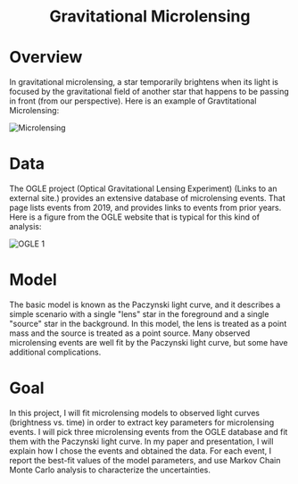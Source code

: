 <H1 align="center">
    Gravitational Microlensing
</H1>


# Overview
In gravitational microlensing, a star temporarily brightens when its light is focused by the gravitational field of another star that happens to be passing in front (from our perspective). Here is an example of Gravtitational Microlensing:

![Microlensing](https://d2pn8kiwq2w21t.cloudfront.net/images/imageskepler20160407kepler20160407-16.width-1024.gif)


# Data 
The OGLE project (Optical Gravitational Lensing Experiment) (Links to an external site.) provides an extensive database of microlensing events. That page lists events from 2019, and provides links to events from prior years. Here is a figure from the OGLE website that is typical for this kind of analysis:

![OGLE 1](http://ogle.astrouw.edu.pl/ogle4/ews/2019/data/2019/blg-0001/lcurve.gif)



# Model
The basic model is known as the Paczynski light curve, and it describes a simple scenario with a single "lens" star in the foreground and a single "source" star in the background. In this model, the lens is treated as a point mass and the source is treated as a point source. Many observed microlensing events are well fit by the Paczynski light curve, but some have additional complications.


# Goal
In this project, I will fit microlensing models to observed light curves (brightness vs. time) in order to extract key parameters for microlensing events. I will pick three microlensing events from the OGLE database and fit them with the Paczynski light curve. In my paper and presentation, I will explain how I chose the events and obtained the data. For each event, I report the best-fit values of the model parameters, and use Markov Chain Monte Carlo analysis to characterize the uncertainties.
